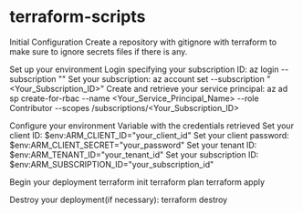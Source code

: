 # terraform-scripts

Initial Configuration
Create a repository with gitignore with terraform to make sure to ignore secrets files if there is any. 

Set up your environment
Login specifying your subscription ID: az login --subscription "<your-subscription-id>"
Set your subscription: az account set --subscription "<Your_Subscription_ID>"
Create and retrieve your service principal: az ad sp create-for-rbac --name <Your_Service_Principal_Name> --role Contributor --scopes /subscriptions/<Your_Subscription_ID>

Configure your environment Variable with the credentials retrieved
Set your client ID: $env:ARM_CLIENT_ID="your_client_id"
Set your client password: $env:ARM_CLIENT_SECRET="your_password"
Set your tenant ID: $env:ARM_TENANT_ID="your_tenant_id"
Set your subscription ID: $env:ARM_SUBSCRIPTION_ID="your_subscription_id"

Begin your deployment
terraform init
terraform plan
terraform apply

Destroy your deployment(if necessary): 
terraform destroy
